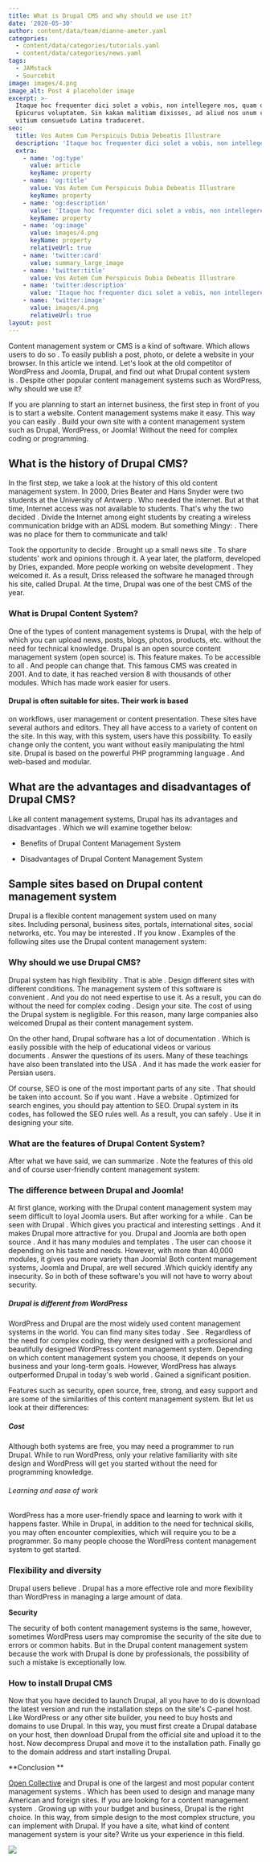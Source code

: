 ```yaml
---
title: What is Drupal CMS and why should we use it?
date: '2020-05-30'
author: content/data/team/dianne-ameter.yaml
categories:
  - content/data/categories/tutorials.yaml
  - content/data/categories/news.yaml
tags:
  - JAMstack
  - Sourcebit
image: images/4.png
image_alt: Post 4 placeholder image
excerpt: >-
  Itaque hoc frequenter dici solet a vobis, non intellegere nos, quam dicat
  Epicurus voluptatem. Sin kakan malitiam dixisses, ad aliud nos unum certum
  vitium consuetudo Latina traduceret.
seo:
  title: Vos Autem Cum Perspicuis Dubia Debeatis Illustrare
  description: 'Itaque hoc frequenter dici solet a vobis, non intellegere nos'
  extra:
    - name: 'og:type'
      value: article
      keyName: property
    - name: 'og:title'
      value: Vos Autem Cum Perspicuis Dubia Debeatis Illustrare
      keyName: property
    - name: 'og:description'
      value: 'Itaque hoc frequenter dici solet a vobis, non intellegere nos'
      keyName: property
    - name: 'og:image'
      value: images/4.png
      keyName: property
      relativeUrl: true
    - name: 'twitter:card'
      value: summary_large_image
    - name: 'twitter:title'
      value: Vos Autem Cum Perspicuis Dubia Debeatis Illustrare
    - name: 'twitter:description'
      value: 'Itaque hoc frequenter dici solet a vobis, non intellegere nos'
    - name: 'twitter:image'
      value: images/4.png
      relativeUrl: true
layout: post
---
```

Content management system or CMS is a kind of software. Which allows users to do so . To easily publish a post, photo, or delete a
website in your browser. In this article we intend. Let's look at the old competitor of WordPress and Joomla, Drupal, and find out
what Drupal content system is . Despite other popular content management systems such as WordPress, why should we use it?

If you are planning to start an internet business, the first step in front of you is to start a website. Content management systems
make it easy. This way you can easily . Build your own site with a content management system such as Drupal, WordPress, or Joomla! Without
the need for complex coding or programming.

## What is the history of Drupal CMS?

In the first step, we take a look at the history of this old content management system. In 2000, Dries Beater and Hans Snyder were two
students at the University of Antwerp . Who needed the internet. But at that time, Internet access was not available to
students. That's why the two decided . Divide the Internet among eight students by creating a wireless communication bridge with an ADSL
modem. But something Mingy: . There was no place for them to communicate and talk!

Took the opportunity to decide . Brought up a small news site . To share students' work and opinions through
it. A year later, the platform, developed by Dries, expanded. More people working on website development . They welcomed it. As a
result, Driss released the software he managed through his site, called Drupal. At the time, Drupal was one of the best CMS of the year. 

### What is Drupal Content System?

One of the types of content management systems is Drupal, with the help of which you can upload news, posts, blogs, photos, products,
etc. without the need for technical knowledge. Drupal is an open source content management system (open source) is. This feature makes. To be accessible to all . And people can change that. This famous CMS was created in 2001. And to date, it has reached version 8 with thousands
of other modules. Which has made work easier for users. 

#### Drupal is often suitable for sites. Their work is based


on workflows, user management or content presentation. These sites have several authors and editors. They all have access to a variety of content on the site. In this way, with this system, users have this possibility. To easily change only the content, you want without easily manipulating the html site. Drupal is based on the powerful PHP programming language . And
web-based and modular. 

## What are the advantages and disadvantages of Drupal CMS?

Like all content management systems, Drupal has its advantages and disadvantages . Which we will examine together below: 

*   Benefits of Drupal Content Management System

<!---->

*   Disadvantages of Drupal Content Management System 

## Sample sites based on Drupal content management system 

Drupal is a flexible content management system used on many sites. Including personal, business sites, portals, international sites,
social networks, etc. You may be interested . If you know . Examples of the following sites use the Drupal content management system:

### Why should we use Drupal CMS?

Drupal system has high flexibility . That is able . Design different sites with different conditions. The management system of this software is convenient . And you do not need expertise to use it. As a result, you can do without the need for complex coding . Design your site. The cost of using the Drupal system is negligible. For this reason, many large companies also welcomed
Drupal as their content management system. 

On the other hand, Drupal software has a lot of documentation . Which is easily possible with the help of educational videos or various documents . Answer the questions of its users. Many of these teachings have also been translated into the USA . And it has made the work easier for Persian users. 

Of course, SEO is one of the most important parts of any site . That should be taken into account. So if you want . Have a website . Optimized for search engines, you should pay attention to SEO. Drupal system in its codes, has followed the SEO rules well. As a result, you can safely . Use it in designing your site. 

### What are the features of Drupal Content System?

After what we have said, we can summarize . Note the features of this old and of course user-friendly content management system:

### The difference between Drupal and Joomla!

At first glance, working with the Drupal content management system may seem difficult to loyal Joomla users. But
after working for a while . Can be seen with Drupal . Which gives you practical and interesting settings . And it makes Drupal
more attractive for you. Drupal and Joomla are both open source . And it has many modules and templates . The user can choose it depending
on his taste and needs. However, with more than 40,000 modules, it gives you more variety than Joomla! Both content management systems, Joomla and Drupal, are well secured .Which quickly identify any insecurity. So in both of these software's you will not have to worry about security. 

##### Drupal is different from WordPress 

WordPress and Drupal are the most widely used content management systems in the world. You can find many sites today . See . Regardless
of the need for complex coding, they were designed with a professional and beautifully designed WordPress content management system. Depending on which content management system you choose, it depends on your business and your long-term goals. However, WordPress has always outperformed Drupal in today's web world . Gained a significant position. 

Features such as security, open source, free, strong, and easy support and are some of the similarities of this content management
system. But let us look at their differences:

##### Cost

Although both systems are free, you may need a programmer to run Drupal. While to run WordPress, only your relative familiarity with
site design and WordPress will get you started without the need for programming knowledge. 

###### Learning and ease of work 

WordPress has a more user-friendly space and learning to work with it happens faster. While in Drupal, in addition to the need for
technical skills, you may often encounter complexities, which will require you to be a programmer. So many people choose the WordPress content management system to get started. 

### Flexibility and diversity

Drupal users believe . Drupal has a more effective role and more flexibility than WordPress in managing a large amount of
data. 

**Security**

The security of both content management systems is the same, however, sometimes WordPress users may compromise the security of the site due to errors or common habits. But in the Drupal content management system because the work with Drupal is done by professionals, the possibility of such a mistake is exceptionally low. 

### How to install Drupal CMS 

Now that you have decided to launch Drupal, all you have to do is download the latest version and run the installation steps on the site's
C-panel host.  Like WordPress or any other site builder, you need to buy hosts and domains to use Drupal. In this way, you must first create a Drupal database on your host, then download Drupal from the official site and upload it to the host. Now decompress Drupal and move it to the installation path. Finally go to the domain address and start installing Drupal. 

**Conclusion **

[Open Collective](https://opencollective.com/seo25-com) and Drupal is one of the largest and most popular content management systems . Which has been used to design and manage many American and foreign sites. If you are looking for a content management system . Growing up with your budget and business, Drupal is the right choice. In this way, from simple design to the most complex structure, you can implement with Drupal. If you have a site, what kind of content management system is your site? Write us your experience in this field.

![](https://www.targetedwebtraffic.com/wp-content/uploads/2021/01/Our-Platform-Network.png)
